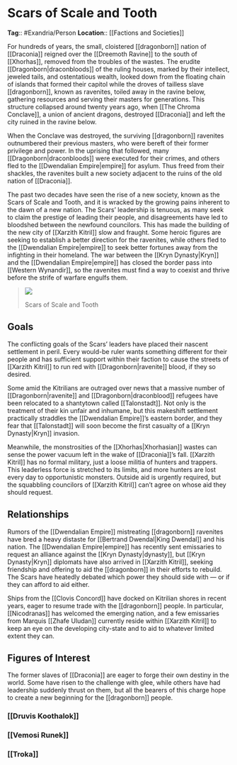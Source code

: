 # Scars of Scale and Tooth
**Tag**:: #Exandria/Person
**Location**:: [[Factions and Societies]]

For hundreds of years, the small, cloistered [[dragonborn]] nation of [[Draconia]] reigned over the [[Dreemoth Ravine]] to the south of [[Xhorhas]], removed from the troubles of the wastes. The erudite [[Dragonborn|draconbloods]] of the ruling houses, marked by their intellect, jeweled tails, and ostentatious wealth, looked down from the floating chain of islands that formed their capitol while the droves of tailless slave [[dragonborn]], known as ravenites, toiled away in the ravine below, gathering resources and serving their masters for generations. This structure collapsed around twenty years ago, when [[The Chroma Conclave]], a union of ancient dragons, destroyed [[Draconia]] and left the city ruined in the ravine below.

When the Conclave was destroyed, the surviving [[dragonborn]] ravenites outnumbered their previous masters, who were bereft of their former privilege and power. In the uprising that followed, many [[Dragonborn|draconbloods]] were executed for their crimes, and others fled to the [[Dwendalian Empire|empire]] for asylum. Thus freed from their shackles, the ravenites built a new society adjacent to the ruins of the old nation of [[Draconia]].

The past two decades have seen the rise of a new society, known as the Scars of Scale and Tooth, and it is wracked by the growing pains inherent to the dawn of a new nation. The Scars’ leadership is tenuous, as many seek to claim the prestige of leading their people, and disagreements have led to bloodshed between the newfound councilors. This has made the building of the new city of [[Xarzith Kitril]] slow and fraught. Some heroic figures are seeking to establish a better direction for the ravenites, while others fled to the [[Dwendalian Empire|empire]] to seek better fortunes away from the infighting in their homeland. The war between the [[Kryn Dynasty|Kryn]] and the [[Dwendalian Empire|empire]] has closed the border pass into [[Western Wynandir]], so the ravenites must find a way to coexist and thrive before the strife of warfare engulfs them.

> [![](https://media.dndbeyond.com/compendium-images/egtw/yDOyqyOocErRgYJK/02-13.png)](https://media.dndbeyond.com/compendium-images/egtw/yDOyqyOocErRgYJK/02-13.png)
> 
> Scars of Scale and Tooth
## Goals

The conflicting goals of the Scars’ leaders have placed their nascent settlement in peril. Every would-be ruler wants something different for their people and has sufficient support within their faction to cause the streets of [[Xarzith Kitril]] to run red with [[Dragonborn|ravenite]] blood, if they so desired.

Some amid the Kitrilians are outraged over news that a massive number of [[Dragonborn|ravenite]] and [[Dragonborn|draconblood]] refugees have been relocated to a shantytown called [[Talonstadt]]. Not only is the treatment of their kin unfair and inhumane, but this makeshift settlement practically straddles the [[Dwendalian Empire]]’s eastern border, and they fear that [[Talonstadt]] will soon become the first casualty of a [[Kryn Dynasty|Kryn]] invasion.

Meanwhile, the monstrosities of the [[Xhorhas|Xhorhasian]] wastes can sense the power vacuum left in the wake of [[Draconia]]’s fall. [[Xarzith Kitril]] has no formal military, just a loose militia of hunters and trappers. This leaderless force is stretched to its limits, and more hunters are lost every day to opportunistic monsters. Outside aid is urgently required, but the squabbling councilors of [[Xarzith Kitril]] can’t agree on whose aid they should request.

## Relationships

Rumors of the [[Dwendalian Empire]] mistreating [[dragonborn]] ravenites have bred a heavy distaste for [[Bertrand Dwendal|King Dwendal]] and his nation. The [[Dwendalian Empire|empire]] has recently sent emissaries to request an alliance against the [[Kryn Dynasty|dynasty]], but [[Kryn Dynasty|Kryn]] diplomats have also arrived in [[Xarzith Kitril]], seeking friendship and offering to aid the [[dragonborn]] in their efforts to rebuild. The Scars have heatedly debated which power they should side with — or if they can afford to aid either.

Ships from the [[Clovis Concord]] have docked on Kitrilian shores in recent years, eager to resume trade with the [[dragonborn]] people. In particular, [[Nicodranas]] has welcomed the emerging nation, and a few emissaries from Marquis [[Zhafe Uludan]] currently reside within [[Xarzith Kitril]] to keep an eye on the developing city-state and to aid to whatever limited extent they can.

## Figures of Interest

The former slaves of [[Draconia]] are eager to forge their own destiny in the world. Some have risen to the challenge with glee, while others have had leadership suddenly thrust on them, but all the bearers of this charge hope to create a new beginning for the [[dragonborn]] people.

### [[Druvis Koothalok]]

### [[Vemosi Runek]]

### [[Troka]]

##